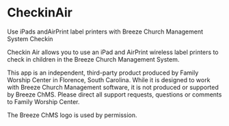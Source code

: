 # CheckinAir
Use iPads andAirPrint label printers with Breeze Church Management System Checkin

Checkin Air allows you to use an iPad and AirPrint wireless label printers to check in children in the Breeze Church Management System.

This app is an independent, third-party product produced by Family Worship Center in Florence, South Carolina. While it is designed to work with Breeze Church Management software, it is not produced or supported by Breeze ChMS. Please direct all support requests, questions or comments to Family Worship Center.

The Breeze ChMS logo is used by permission.
